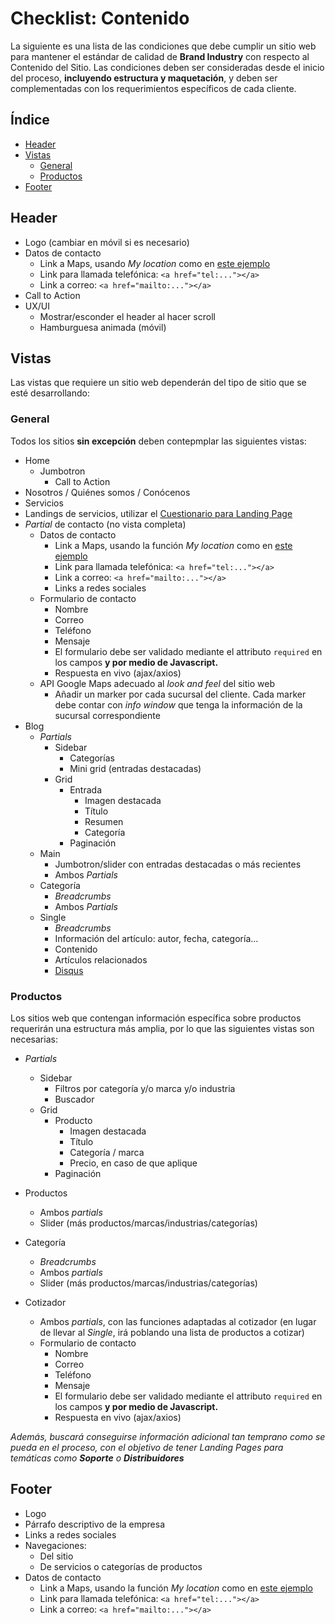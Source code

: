 # Checklist: Contenido

La siguiente es una lista de las condiciones que debe cumplir un sitio web para mantener el estándar de calidad de **Brand Industry** con respecto al Contenido del Sitio. Las condiciones deben ser consideradas desde el inicio del proceso, **incluyendo estructura y maquetación**, y deben ser complementadas con los requerimientos específicos de cada cliente.

## Índice

- [Header](#Header)
- [Vistas](#Vistas)
	- [General](#General)
	- [Productos](#Productos)
- [Footer](#Footer)

## Header

- Logo (cambiar en móvil si es necesario)
- Datos de contacto
	- Link a Maps, usando *My location* como en [este ejemplo]("https://www.google.com/maps?saddr=My+Location&daddr=CONTYQUIM")
	- Link para llamada telefónica: `<a href="tel:..."></a>`
	- Link a correo: `<a href="mailto:..."></a>`
- Call to Action
- UX/UI
	- Mostrar/esconder el header al hacer scroll
	- Hamburguesa animada (móvil)

## Vistas

Las vistas que requiere un sitio web dependerán del tipo de sitio que se esté desarrollando:

### General

Todos los sitios **sin excepción** deben contepmplar las siguientes vistas:

- Home
	- Jumbotron
		- Call to Action
- Nosotros / Quiénes somos / Conócenos
- Servicios
- Landings de servicios, utilizar el [Cuestionario para Landing Page](#)
- *Partial* de contacto (no vista completa)
	- Datos de contacto
		- Link a Maps, usando la función *My location* como en [este ejemplo]("https://www.google.com/maps?saddr=My+Location&daddr=CONTYQUIM")
		- Link para llamada telefónica: `<a href="tel:..."></a>`
		- Link a correo: `<a href="mailto:..."></a>`
		- Links a redes sociales
	- Formulario de contacto
		- Nombre
		- Correo
		- Teléfono
		- Mensaje
		- El formulario debe ser validado mediante el attributo `required` en los campos **y por medio de Javascript.**
		- Respuesta en vivo (ajax/axios)
	- API Google Maps adecuado al *look and feel* del sitio web
		- Añadir un marker por cada sucursal del cliente. Cada marker debe contar con *info window* que tenga la información de la sucursal correspondiente
- Blog
	- *Partials*
		- Sidebar
			- Categorías
			- Mini grid (entradas destacadas)
		- Grid
			- Entrada
				- Imagen destacada
				- Título
				- Resumen
				- Categoría
			- Paginación
	- Main
		- Jumbotron/slider con entradas destacadas o más recientes
		- Ambos *Partials*
	- Categoría
		- *Breadcrumbs*
		- Ambos *Partials*
	- Single
		- *Breadcrumbs*
		- Información del artículo: autor, fecha, categoría...
		- Contenido
		- Artículos relacionados
		- [Disqus](https://disqus.com/)

### Productos

Los sitios web que contengan información específica sobre productos requerirán una estructura más amplia, por lo que las siguientes vistas son necesarias:

- *Partials*
	- Sidebar
		- Filtros por categoría y/o marca y/o industria
		- Buscador
	- Grid
		- Producto
			- Imagen destacada
			- Título
			- Categoría / marca
			- Precio, en caso de que aplique
		- Paginación

- Productos
	- Ambos *partials*
	- Slider (más productos/marcas/industrias/categorías)
- Categoría
	- *Breadcrumbs*
	- Ambos *partials*
	- Slider (más productos/marcas/industrias/categorías)
- Cotizador
	- Ambos *partials*, con las funciones adaptadas al cotizador (en lugar de llevar al *Single*, irá poblando una lista de productos a cotizar)
	- Formulario de contacto
		- Nombre
		- Correo
		- Teléfono
		- Mensaje
		- El formulario debe ser validado mediante el attributo `required` en los campos **y por medio de Javascript.**
		- Respuesta en vivo (ajax/axios)

*Además, buscará conseguirse información adicional tan temprano como se pueda en el proceso, con el objetivo de tener Landing Pages para temáticas como __Soporte__ o __Distribuidores__*

## Footer

- Logo
- Párrafo descriptivo de la empresa
- Links a redes sociales
- Navegaciones:
	- Del sitio
	- De servicios o categorías de productos
- Datos de contacto
	- Link a Maps, usando la función *My location* como en [este ejemplo]("https://www.google.com/maps?saddr=My+Location&daddr=CONTYQUIM")
	- Link para llamada telefónica: `<a href="tel:..."></a>`
	- Link a correo: `<a href="mailto:..."></a>`